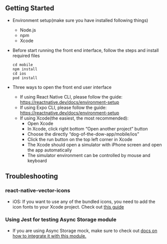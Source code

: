 ## Getting Started
  - Environment setup(make sure you have installed following things)
    - Node.js 
    - npm
    - Xcode

  - Before start running the front end interface, follow the steps and install required files

        cd mobile
        npm install
        cd ios
        pod install

  - Three ways to open the front end user interface
    - If using React Native CLI, please follow the guide: <br> https://reactnative.dev/docs/environment-setup
    - If using Expo CLI, please follow the guide: <br> https://reactnative.dev/docs/environment-setup
    - If using Xcode(the easiest, the most recommended):
      - Open Xcode
      - In Xcode, click right bottom “Open another project” button
      - Choose the directly “dog-of-the-dow-app/mobile/ios”
      - Click the run button on the top left corner in Xcode
      - The Xcode should open a simulator with iPhone screen and open the app automatically
      - The simulator environment can be controlled by mouse and keyboard 


## Troubleshooting

### react-native-vector-icons

  - iOS: If you want to use any of the bundled icons, you need to add the icon fonts to your Xcode project. 
    Check out [this guide](https://github.com/oblador/react-native-vector-icons)

### Using Jest for testing Async Storage module

  - If you are using Async Storage mock, make sure to check out [docs on how to integrate it with this module.](https://github.com/react-native-community/async-storage/blob/master/docs/Jest-integration.md)
